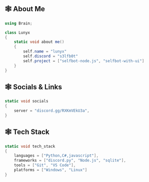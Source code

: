 
## 🕸️ About Me
```csharp
using Brain;

class Lunyx
{
    static void about me()
    {
        self.name = "lunyx"
        self.discord = "s3lfb0t"
        self.project = ["selfbot-node.js", "selfbot-with-ui"]
    }
}

```
## 🕸️ Socials & Links
```csharp
static void socials
{
    server = "discord.gg/RXKmVEkU3a",
}
```

## 🕸️ Tech Stack

```csharp
static void tech_stack
{
    languages = ["Python,C#,javascript"],
    frameworks = ["discord.py", "Node.js", "sqlite"],
    tools = ["Git", "VS Code"],
    platforms = ["Windows", "Linux"]
}
```
